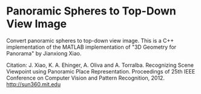 # Panoramic Spheres to Top-Down View Image
Convert panoramic spheres to top-down view image. This is a C++ implementation of the MATLAB implementation of "3D Geometry for Panorama" by Jianxiong Xiao.

Citation:
J. Xiao, K. A. Ehinger, A. Oliva and A. Torralba.
Recognizing Scene Viewpoint using Panoramic Place Representation.
Proceedings of 25th IEEE Conference on Computer Vision and Pattern Recognition, 2012.
http://sun360.mit.edu

